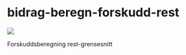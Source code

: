 # bidrag-beregn-forskudd-rest

![](https://github.com/navikt/bidrag-beregn-forskudd-rest/workflows/continious%20integration/badge.svg)

Forskuddsberegning rest-grensesnitt
